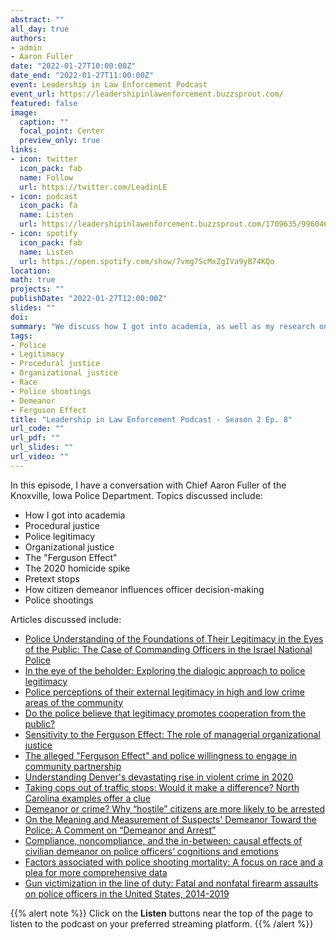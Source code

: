```yaml
---
abstract: ""
all_day: true
authors: 
- admin
- Aaron Fuller
date: "2022-01-27T10:00:00Z"
date_end: "2022-01-27T11:00:00Z"
event: Leadership in Law Enforcement Podcast
event_url: https://leadershipinlawenforcement.buzzsprout.com/
featured: false
image:
  caption: ""
  focal_point: Center
  preview_only: true
links:
- icon: twitter
  icon_pack: fab
  name: Follow
  url: https://twitter.com/LeadinLE
- icon: podcast
  icon_pack: fa
  name: Listen
  url: https://leadershipinlawenforcement.buzzsprout.com/1709635/9960468-justin-nix
- icon: spotify
  icon_pack: fab
  name: Listen
  url: https://open.spotify.com/show/7vmg7ScMxZgIVa9yB74KQo
location: 
math: true
projects: ""
publishDate: "2022-01-27T12:00:00Z"
slides: ""
doi: 
summary: "We discuss how I got into academia, as well as my research on police legitimacy, organizational justice, the Ferguson Effect, and officer decision-making."
tags: 
- Police
- Legitimacy
- Procedural justice
- Organizational justice
- Race
- Police shootings
- Demeanor
- Ferguson Effect
title: "Leadership in Law Enforcement Podcast - Season 2 Ep. 8"
url_code: ""
url_pdf: ""
url_slides: ""
url_video: ""
---
```


In this episode, I have a conversation with Chief Aaron Fuller of the Knoxville, Iowa Police Department. Topics discussed include:

* How I got into academia
* Procedural justice
* Police legitimacy
* Organizational justice
* The "Ferguson Effect"
* The 2020 homicide spike
* Pretext stops
* How citizen demeanor influences officer decision-making
* Police shootings

Articles discussed include: 

* [Police Understanding of the Foundations of Their Legitimacy in the Eyes of the Public: The Case of Commanding Officers in the Israel National Police](https://doi.org/10.1093/bjc/azu001)
* [In the eye of the beholder: Exploring the dialogic approach to police legitimacy](https://www.proquest.com/docview/1690277308)
* [Police perceptions of their external legitimacy in high and low crime areas of the community](https://doi.org/10.1177/0011128715620627)
* [Do the police believe that legitimacy promotes cooperation from the public?](https://doi.org/10.1177/0011128715597696)
* [Sensitivity to the Ferguson Effect: The role of managerial organizational justice](https://doi.org/10.1016/j.jcrimjus.2016.06.002)
* [The alleged "Ferguson Effect" and police willingness to engage in community partnership](https://doi.org/10.1037/lhb0000164)
* [Understanding Denver's devastating rise in violent crime in 2020](https://www.denverpost.com/2021/02/24/denver-crime-rate-homicide-shooting-property-crime-police/)
* [Taking cops out of traffic stops: Would it make a difference? North Carolina examples offer a clue](https://www.thetimesnews.com/in-depth/news/2021/03/22/police-reform-fayetteville-burlington-nc-traffic-stops-policing/4622232001/)
* [Demeanor or crime? Why “hostile” citizens are more likely to be arrested](https://doi.org/10.1111/j.1745-9125.1994.tb01162.x)
* [On the Meaning and Measurement of Suspects' Demeanor Toward the Police: A Comment on “Demeanor and Arrest”](https://doi.org/10.1177%2F0022427896033003003)
* [Compliance, noncompliance, and the in-between: causal effects of civilian demeanor on police officers’ cognitions and emotions](https://link.springer.com/article/10.1007%2Fs11292-019-09363-4)
* [Factors associated with police shooting mortality: A focus on race and a plea for more comprehensive data](https://doi.org/10.1371/journal.pone.0259024)
* [Gun victimization in the line of duty: Fatal and nonfatal firearm assaults on police officers in the United States, 2014-2019](https://doi.org/10.1111/1745-9133.12507)

{{% alert note %}}
Click on the **Listen** buttons near the top of the page to listen to the podcast on your preferred streaming platform.
{{% /alert %}}